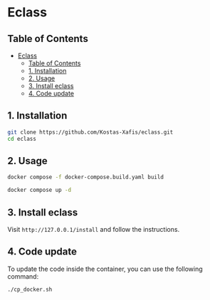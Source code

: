 # Eclass

## Table of Contents

- [Eclass](#eclass)
  - [Table of Contents](#table-of-contents)
  - [1. Installation](#1-installation)
  - [2. Usage](#2-usage)
  - [3. Install eclass](#3-install-eclass)
  - [4. Code update](#4-code-update)

## 1. Installation

```bash
git clone https://github.com/Kostas-Xafis/eclass.git
cd eclass
```

## 2. Usage

```bash
docker compose -f docker-compose.build.yaml build
```

```bash
docker compose up -d
```

## 3. Install eclass

Visit `http://127.0.0.1/install` and follow the instructions.

## 4. Code update

To update the code inside the container, you can use the following command:

```bash
./cp_docker.sh
```
